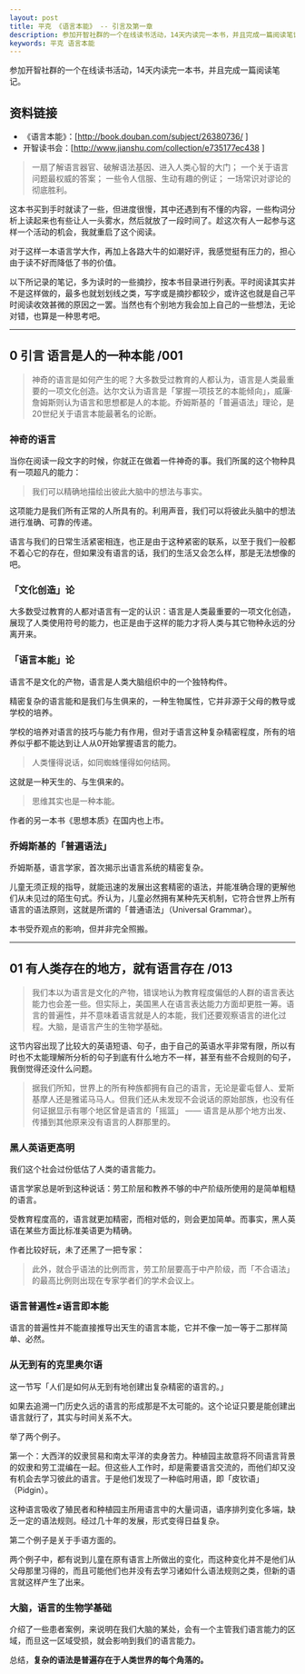 ```yaml
---
layout: post
title: 平克 《语言本能》 -- 引言及第一章
description: 参加开智社群的一个在线读书活动，14天内读完一本书，并且完成一篇阅读笔记。
keywords: 平克 语言本能
---
```

参加开智社群的一个在线读书活动，14天内读完一本书，并且完成一篇阅读笔记。

## 资料链接
- 《语言本能》：[http://book.douban.com/subject/26380736/ ]
- 开智读书会：[http://www.jianshu.com/collection/e735177ec438 ]

> 一扇了解语言器官、破解语法基因、进入人类心智的大门；
> 一个关于语言问题最权威的答案；
> 一些令人信服、生动有趣的例证；
> 一场常识对谬论的彻底胜利。

这本书买到手时就读了一些，但进度很慢，其中还遇到有不懂的内容，一些构词分析上读起来也有些让人一头雾水，然后就放了一段时间了。趁这次有人一起参与这样一个活动的机会，我就重启了这个阅读。

对于这样一本语言学大作，再加上各路大牛的如潮好评，我感觉挺有压力的，担心由于读不好而降低了书的价值。

以下所记录的笔记，多为读时的一些摘抄，按本书目录进行列表。平时阅读其实并不是这样做的，最多也就划划线之类，写字或是摘抄都较少，或许这也就是自己平时阅读收效甚微的原因之一罢。当然也有个别地方我会加上自己的一些想法，无论对错，也算是一种思考吧。

----
## 0 引言 语言是人的一种本能 /001
> 神奇的语言是如何产生的呢？大多数受过教育的人都认为，语言是人类最重要的一项文化创造。达尔文认为语言是「掌握一项技艺的本能倾向」，威廉·詹姆斯则认为语言和思想都是人的本能。乔姆斯基的「普遍语法」理论，是20世纪关于语言本能最著名的论断。

### 神奇的语言
当你在阅读一段文字的时候，你就正在做着一件神奇的事。我们所属的这个物种具有一项超凡的能力：

> 我们可以精确地描绘出彼此大脑中的想法与事实。

这项能力是我们所有正常的人所具有的。利用声音，我们可以将彼此头脑中的想法进行准确、可靠的传递。

语言与我们的日常生活紧密相连，也正是由于这种紧密的联系，以至于我们一般都不着心它的存在，但如果没有语言的话，我们的生活又会怎么样，那是无法想像的吧。

### 「文化创造」论
大多数受过教育的人都对语言有一定的认识：语言是人类最重要的一项文化创造，展现了人类使用符号的能力，也正是由于这样的能力才将人类与其它物种永远的分离开来。

### 「语言本能」论
语言不是文化的产物，语言是人类大脑组织中的一个独特构件。

精密复杂的语言能和是我们与生俱来的，一种生物属性，它并非源于父母的教导或学校的培养。

学校的培养对语言的技巧与能力有作用，但对于语言这种复杂精密程度，所有的培养似乎都不能达到让人从0开始掌握语言的能力。

> 人类懂得说话，如同蜘蛛懂得如何结网。

这就是一种天生的、与生俱来的。

> 思维其实也是一种本能。

作者的另一本书《思想本质》在国内也上市。

### 乔姆斯基的「普遍语法」
乔姆斯基，语言学家，首次揭示出语言系统的精密复杂。

儿童无须正规的指导，就能迅速的发展出这套精密的语法，并能准确合理的更解他们从未见过的陌生句式。乔认为，儿童必然拥有某种先天机制，它符合世界上所有语言的语法原则，这就是所谓的「普通语法」（Universal Grammar）。

本书受乔观点的影响，但并非完全照搬。

----

## 01 有人类存在的地方，就有语言存在 /013
> 我们本以为语言是文化的产物，错误地认为教育程度偏低的人群的语言表达能力也会差一些。但实际上，美国黑人在语言表达能力方面却更胜一筹。语言的普遍性，并不意味着语言就是人的本能，我们还要观察语言的进化过程。大脑，是语言产生的生物学基础。

这节内容出现了比较大的英语短语、句子，由于自己的英语水平非常有限，所以有时也不太能理解所分析的句子到底有什么地方不一样，甚至有些不合规则的句子，我倒觉得还没什么问题。

> 据我们所知，世界上的所有种族都拥有自己的语言，无论是霍屯督人、爱斯基摩人还是雅诺马马人。但我们还从未发现不会说话的原始部族，也没有任何证据显示有哪个地区曾是语言的「摇篮」 —— 语言是从那个地方出发、传播到其他原来没有语言的人群那里的。

### 黑人英语更高明
我们这个社会过份低估了人类的语言能力。

语言学家总是听到这种说话：劳工阶层和教养不够的中产阶级所使用的是简单粗糙的语言。

受教育程度高的，语言就更加精密，而相对低的，则会更加简单。而事实，黑人英语在某些方面比标准美语更为精确。

作者比较好玩，未了还黑了一把专家：

> 此外，就合乎语法的比例而言，劳工阶层要高于中产阶级，而「不合语法」的最高比例则出现在专家学者们的学术会议上。

### 语言普遍性≠语言即本能
语言的普遍性并不能直接推导出天生的语言本能，它并不像一加一等于二那样简单、必然。

### 从无到有的克里奥尔语
这一节写「人们是如何从无到有地创建出复杂精密的语言的。」

如果去追溯一门历史久远的语言的形成那是不太可能的。这个论证只要是能创建出语言就行了，其实与时间关系不大。

举了两个例子。

第一个：大西洋的奴隶贸易和南太平洋的卖身苦力。种植园主故意将不同语言背景的奴隶和劳工混编在一起。但这些人工作时，却是需要语言交流的，而他们却又没有机会去学习彼此的语言。于是他们发现了一种临时用语，即「皮钦语」（Pidgin）。

这种语言吸收了殖民者和种植园主所用语言中的大量词语，语序排列变化多端，缺乏一定的语法规则。经过几十年的发展，形式变得日益复杂。

第二个例子是关于手语方面的。

两个例子中，都有说到儿童在原有语言上所做出的变化，而这种变化并不是他们从父母那里习得的，而且可能他们也并没有去学习诸如什么语法规则之类，但新的语言就这样产生了出来。

### 大脑，语言的生物学基础
介绍了一些患者案例，来说明在我们大脑的某处，会有一个主管我们语言能力的区域，而旦这一区域受损，就会影响到我们的语言能力。

总结，**复杂的语法是普遍存在于人类世界的每个角落的。**